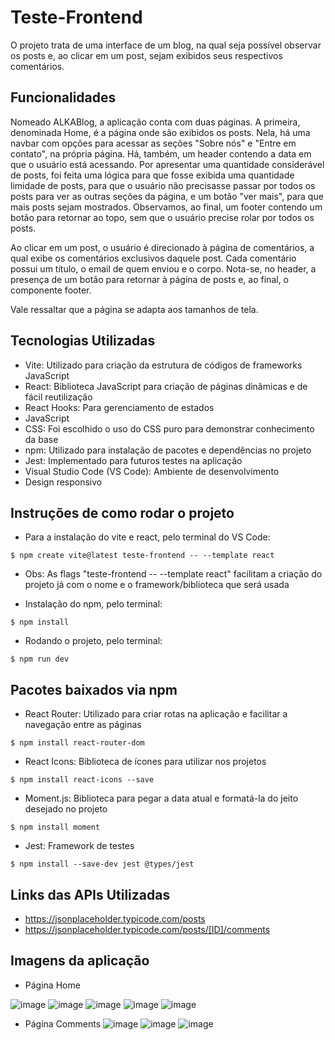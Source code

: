 # Teste-Frontend

O projeto trata de uma interface de um blog, na qual seja possível observar os posts e, ao clicar em um post, sejam exibidos seus respectivos comentários.

## Funcionalidades

Nomeado ALKABlog, a aplicação conta com duas páginas. A primeira, denominada Home, é a página onde são exibidos os posts. Nela, há uma navbar com opções para acessar as seções "Sobre nós" e "Entre em contato", na própria página. Há, também, um header contendo a data em que o usuário está acessando. Por apresentar uma quantidade considerável de posts, foi feita uma lógica para que fosse exibida uma quantidade limidade de posts, para que o usuário não precisasse passar por todos os posts para ver as outras seções da página, e um botão "ver mais", para que mais posts sejam mostrados. Observamos, ao final, um footer contendo um botão para retornar ao topo, sem que o usuário precise rolar por todos os posts.

Ao clicar em um post, o usuário é direcionado à página de comentários, a qual exibe os comentários exclusivos daquele post. Cada comentário possui um título, o email de quem enviou e o corpo. Nota-se, no header, a presença de um botão para retornar à página de posts e, ao final, o componente footer.

Vale ressaltar que a página se adapta aos tamanhos de tela.

## Tecnologias Utilizadas

- Vite: Utilizado para criação da estrutura de códigos de frameworks JavaScript
- React: Biblioteca JavaScript para criação de páginas dinâmicas e de fácil reutilização
- React Hooks: Para gerenciamento de estados
- JavaScript
- CSS: Foi escolhido o uso do CSS puro para demonstrar conhecimento da base
- npm: Utilizado para instalação de pacotes e dependências no projeto
- Jest: Implementado para futuros testes na aplicação
- Visual Studio Code (VS Code): Ambiente de desenvolvimento
- Design responsivo

## Instruções de como rodar o projeto

- Para a instalação do vite e react, pelo terminal do VS Code:
```
$ npm create vite@latest teste-frontend -- --template react
```
- Obs: As flags "teste-frontend -- --template react" facilitam a criação do projeto já com o nome e o framework/biblioteca que será usada

- Instalação do npm, pelo terminal:
```
$ npm install
```
- Rodando o projeto, pelo terminal:
```
$ npm run dev
```

## Pacotes baixados via npm
- React Router: Utilizado para criar rotas na aplicação e facilitar a navegação entre as páginas

```
$ npm install react-router-dom
```
- React Icons: Biblioteca de ícones para utilizar nos projetos

```
$ npm install react-icons --save
```
- Moment.js: Biblioteca para pegar a data atual e formatá-la do jeito desejado no projeto
```
$ npm install moment
```
- Jest: Framework de testes
```
$ npm install --save-dev jest @types/jest
```

## Links das APIs Utilizadas
- https://jsonplaceholder.typicode.com/posts
- https://jsonplaceholder.typicode.com/posts/[ID]/comments

## Imagens da aplicação
- Página Home

![image](https://user-images.githubusercontent.com/105760278/227955980-50a26f11-099c-4244-82ae-a9ccf7e810cb.png)
![image](https://user-images.githubusercontent.com/105760278/227956144-9a67638b-6087-4faf-afe9-046647be60d2.png)
![image](https://user-images.githubusercontent.com/105760278/227956268-08670551-f61b-4096-b8b3-ccbd5a643284.png)
![image](https://user-images.githubusercontent.com/105760278/227956419-c4bbe30d-0d5f-420c-9d83-0bf879ddef79.png)
![image](https://user-images.githubusercontent.com/105760278/227956606-d8a689ad-5398-4f8a-98ef-1a8723231abe.png)

- Página Comments
![image](https://user-images.githubusercontent.com/105760278/227956808-e9e37db3-fbee-4059-9f0d-ea334fe61e8e.png)
![image](https://user-images.githubusercontent.com/105760278/227957087-42ca970e-1389-4f41-b105-32529a6baf93.png)
![image](https://user-images.githubusercontent.com/105760278/227957278-18d61e39-90fc-4ff2-9dd0-1914f92ed516.png)




